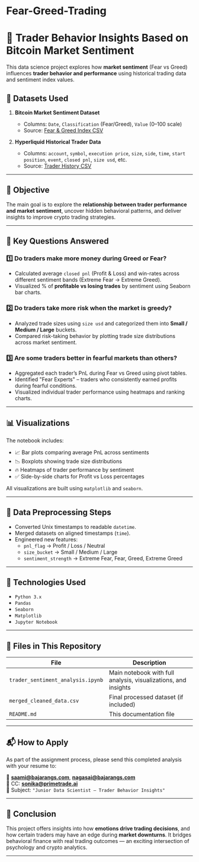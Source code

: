 # Fear-Greed-Trading
# 🧠 Trader Behavior Insights Based on Bitcoin Market Sentiment

This data science project explores how **market sentiment** (Fear vs Greed) influences **trader behavior and performance** using historical trading data and sentiment index values.

## 📁 Datasets Used

1. **Bitcoin Market Sentiment Dataset**
   - Columns: `Date`, `Classification` (Fear/Greed), `Value` (0–100 scale)
   - Source: [Fear & Greed Index CSV](https://drive.google.com/file/d/1PgQC0tO8XN-wqkNyghWc_-mnrYv_nhSf/view)

2. **Hyperliquid Historical Trader Data**
   - Columns: `account`, `symbol`, `execution price`, `size`, `side`, `time`, `start position`, `event`, `closed pnl`, `size usd`, etc.
   - Source: [Trader History CSV](https://drive.google.com/file/d/1IAfLZwu6rJzyWKgBToqwSmmVYU6VbjVs/view)

---

## 🎯 Objective

The main goal is to explore the **relationship between trader performance and market sentiment**, uncover hidden behavioral patterns, and deliver insights to improve crypto trading strategies.

---

## 🔎 Key Questions Answered

### 1️⃣ Do traders make more money during **Greed** or **Fear**?

- Calculated average `closed pnl` (Profit & Loss) and win-rates across different sentiment bands (Extreme Fear → Extreme Greed).
- Visualized % of **profitable vs losing trades** by sentiment using Seaborn bar charts.

### 2️⃣ Do traders take **more risk** when the market is greedy?

- Analyzed trade sizes using `size usd` and categorized them into **Small / Medium / Large** buckets.
- Compared risk-taking behavior by plotting trade size distributions across market sentiment.

### 3️⃣ Are some traders **better in fearful markets** than others?

- Aggregated each trader’s PnL during Fear vs Greed using pivot tables.
- Identified "Fear Experts" – traders who consistently earned profits during fearful conditions.
- Visualized individual trader performance using heatmaps and ranking charts.

---

## 📊 Visualizations

The notebook includes:
- 📈 Bar plots comparing average PnL across sentiments
- 📉 Boxplots showing trade size distributions
- 🔥 Heatmaps of trader performance by sentiment
- ✅ Side-by-side charts for Profit vs Loss percentages

All visualizations are built using `matplotlib` and `seaborn`.

---

## 🧹 Data Preprocessing Steps

- Converted Unix timestamps to readable `datetime`.
- Merged datasets on aligned timestamps (`time`).
- Engineered new features:
  - `pnl_flag` → Profit / Loss / Neutral
  - `size_bucket` → Small / Medium / Large
  - `sentiment_strength` → Extreme Fear, Fear, Greed, Extreme Greed

---

## 🚀 Technologies Used

- `Python 3.x`
- `Pandas`
- `Seaborn`
- `Matplotlib`
- `Jupyter Notebook`

---

## 📁 Files in This Repository

| File | Description |
|------|-------------|
| `trader_sentiment_analysis.ipynb` | Main notebook with full analysis, visualizations, and insights |
| `merged_cleaned_data.csv` | Final processed dataset (if included) |
| `README.md` | This documentation file |

---

## 📬 How to Apply

As part of the assignment process, please send this completed analysis with your resume to:

📧 **saami@bajarangs.com**, **nagasai@bajarangs.com**  
📩 CC: **sonika@primetrade.ai**  
📌 Subject: `"Junior Data Scientist – Trader Behavior Insights"`

---

## 🏁 Conclusion

This project offers insights into how **emotions drive trading decisions**, and how certain traders may have an edge during **market downturns**. It bridges behavioral finance with real trading outcomes — an exciting intersection of psychology and crypto analytics.

---

